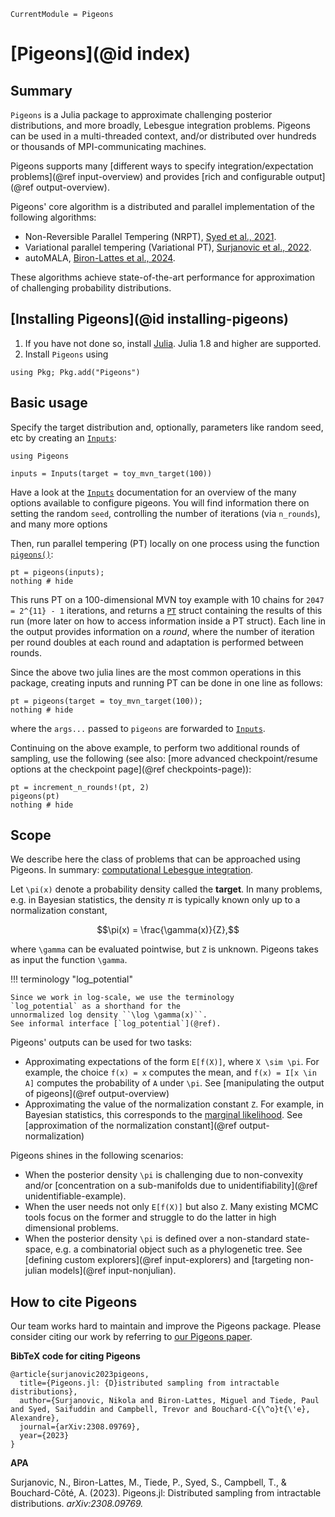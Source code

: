 ```@meta
CurrentModule = Pigeons
```

# [Pigeons](@id index)

## Summary

`Pigeons` is a Julia package to approximate challenging posterior distributions, and more broadly, Lebesgue integration problems. Pigeons can be used in a multi-threaded context, and/or distributed over hundreds or thousands of MPI-communicating machines.

Pigeons supports many [different ways to specify integration/expectation problems](@ref input-overview) and 
provides [rich and configurable output](@ref output-overview). 

Pigeons' core algorithm is a distributed and parallel implementation 
of the following algorithms: 

- Non-Reversible Parallel Tempering (NRPT), 
    [Syed et al., 2021](https://rss.onlinelibrary.wiley.com/doi/10.1111/rssb.12464).
- Variational parallel tempering (Variational PT), [Surjanovic et al., 2022](https://proceedings.neurips.cc/paper_files/paper/2022/hash/03cd3cf3f74d4f9ce5958de269960884-Abstract-Conference.html). 
- autoMALA, [Biron-Lattes et al., 2024](https://proceedings.mlr.press/v238/biron-lattes24a.html).

These algorithms achieve state-of-the-art performance for approximation 
of challenging probability distributions.


## [Installing Pigeons](@id installing-pigeons)

1. If you have not done so, install [Julia](https://julialang.org/downloads/). Julia 1.8 and higher are supported. 
2. Install `Pigeons` using

```
using Pkg; Pkg.add("Pigeons")
```


## Basic usage

Specify the target distribution and, optionally, 
parameters like random seed, etc by creating an 
[`Inputs`](@ref):

```@example example
using Pigeons

inputs = Inputs(target = toy_mvn_target(100))
```

Have a look at the [`Inputs`](@ref) documentation for an overview of the many options available to configure pigeons.
You will find information there on setting the random `seed`, 
controlling the number of iterations (via `n_rounds`), 
and many more options

Then, run parallel tempering (PT) locally on one process using the function [`pigeons()`](@ref):

```@example example
pt = pigeons(inputs);
nothing # hide
```

This runs PT on a 100-dimensional MVN toy example with 10 chains 
for ``2047 = 2^{11} - 1`` iterations, and 
returns a [`PT`](@ref) struct containing the results of 
this run (more later on how to access information inside 
a PT struct). Each line in the output provides information on a *round*, where the number of iteration 
per round doubles at each round and adaptation is performed 
between rounds. 

Since the above two julia lines are the most common operations in this package, creating inputs and running PT can be done in one line 
as follows:

```@example example
pt = pigeons(target = toy_mvn_target(100));
nothing # hide
```

where the `args...` passed to `pigeons` are forwarded 
to [`Inputs`](@ref).

Continuing on the above example, to perform two additional rounds of sampling, use the following (see also: [more advanced checkpoint/resume options at the checkpoint page](@ref checkpoints-page)):

```@example example
pt = increment_n_rounds!(pt, 2)
pigeons(pt)
nothing # hide
```


## Scope 

We describe here the class of problems that can be approached using Pigeons. 
In summary: [computational Lebesgue integration](https://ubc-stat-ml.github.io/lebesgue/).

Let ``\pi(x)`` denote a probability density called the **target**. 
In many problems, e.g. in Bayesian statistics, the density $\pi$ is typically 
known only up to a normalization constant, 
```math
\pi(x) = \frac{\gamma(x)}{Z},
```
where ``\gamma`` can be evaluated pointwise, but ``Z`` is unknown.
Pigeons takes as input the function ``\gamma``.

!!! terminology "log_potential"

    Since we work in log-scale, we use the terminology 
    `log_potential` as a shorthand for the 
    unnormalized log density ``\log \gamma(x)``. 
    See informal interface [`log_potential`](@ref).

Pigeons' outputs can be used for two tasks:

- Approximating expectations of the form ``E[f(X)]``, where ``X \sim \pi``. 
    For example, the choice ``f(x) = x`` computes the mean, and 
    ``f(x) = I[x \in A]`` computes the probability of ``A`` under ``\pi``.
    See [manipulating the output of pigeons](@ref output-overview)
- Approximating the value of the normalization constant ``Z``. For 
    example, in Bayesian statistics, this corresponds to the 
    [marginal likelihood](https://en.wikipedia.org/wiki/Marginal_likelihood). See [approximation of the normalization constant](@ref output-normalization)

Pigeons shines in the following scenarios:

- When the posterior density ``\pi`` is challenging due to 
    non-convexity and/or [concentration on a 
    sub-manifolds due to unidentifiability](@ref unidentifiable-example).
- When the user needs not only ``E[f(X)]`` but also ``Z``. Many existing MCMC tools
    focus on the former and struggle to do the latter in high dimensional 
    problems. 
- When the posterior density ``\pi`` is defined over a non-standard state-space, 
    e.g. a combinatorial object such as a phylogenetic tree.
    See [defining custom explorers](@ref input-explorers) 
    and [targeting non-julian models](@ref input-nonjulian).


## How to cite Pigeons

Our team works hard to maintain and improve the Pigeons package. Please consider 
citing our work by referring to [our Pigeons paper](https://arxiv.org/abs/2308.09769).

**BibTeX code for citing Pigeons**

```
@article{surjanovic2023pigeons,
  title={Pigeons.jl: {D}istributed sampling from intractable distributions},
  author={Surjanovic, Nikola and Biron-Lattes, Miguel and Tiede, Paul and Syed, Saifuddin and Campbell, Trevor and Bouchard-C{\^o}t{\'e}, Alexandre},
  journal={arXiv:2308.09769},
  year={2023}
}
```

**APA**

Surjanovic, N., Biron-Lattes, M., Tiede, P., Syed, S., Campbell, T., & Bouchard-Côté, A. (2023). Pigeons.jl: Distributed sampling from intractable distributions. *arXiv:2308.09769.*
